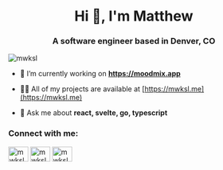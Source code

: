 <h1 align="center">Hi 👋, I'm Matthew</h1>
<h3 align="center">A software engineer based in Denver, CO</h3>

<p align="left"> <img src="https://komarev.com/ghpvc/?username=mwksl&label=Profile%20views&color=0e75b6&style=flat" alt="mwksl" /> </p>

- 🔭 I’m currently working on **https://moodmix.app**

- 👨‍💻 All of my projects are available at [https://mwksl.me](https://mwksl.me)

- 💬 Ask me about **react, svelte, go, typescript**

<p align="left">
<h3 align="left">Connect with me:</h3>
<a href="https://linkedin.com/in/mwksl" target="blank"><img align="center" src="https://cdn.jsdelivr.net/npm/simple-icons@3.0.1/icons/linkedin.svg" alt="mwksl" height="30" width="40" /></a>
<a href="https://www.hackerrank.com/mwksl" target="blank"><img align="center" src="https://cdn.jsdelivr.net/npm/simple-icons@3.0.1/icons/hackerrank.svg" alt="mwksl" height="30" width="40" /></a>
<a href="https://www.leetcode.com/mwksl" target="blank"><img align="center" src="https://cdn.jsdelivr.net/npm/simple-icons@3.0.1/icons/leetcode.svg" alt="mwksl" height="30" width="40" /></a>
</p>
